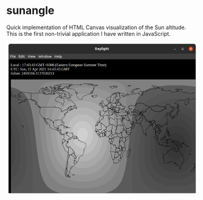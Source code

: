 # sunangle

Quick implementation of HTML Canvas visualization of the Sun altitude. 
This is the first non-trivial application I have written in JavaScript. 

[![Screenshot.](scrshot.png)](scrshot.png)
